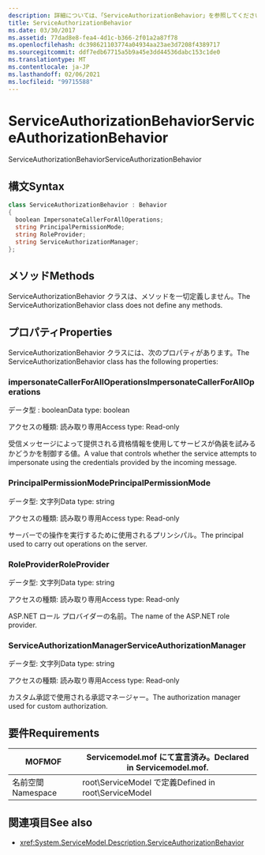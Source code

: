 ```yaml
---
description: 詳細については、「ServiceAuthorizationBehavior」を参照してください。
title: ServiceAuthorizationBehavior
ms.date: 03/30/2017
ms.assetid: 77dad8e8-fea4-4d1c-b366-2f01a2a87f78
ms.openlocfilehash: dc398621103774a04934aa23ae3d7208f4389717
ms.sourcegitcommit: ddf7edb67715a5b9a45e3dd44536dabc153c1de0
ms.translationtype: MT
ms.contentlocale: ja-JP
ms.lasthandoff: 02/06/2021
ms.locfileid: "99715588"
---
```

# <a name="serviceauthorizationbehavior"></a><span data-ttu-id="3b2e0-103">ServiceAuthorizationBehavior</span><span class="sxs-lookup"><span data-stu-id="3b2e0-103">ServiceAuthorizationBehavior</span></span>

<span data-ttu-id="3b2e0-104">ServiceAuthorizationBehavior</span><span class="sxs-lookup"><span data-stu-id="3b2e0-104">ServiceAuthorizationBehavior</span></span>  
  
## <a name="syntax"></a><span data-ttu-id="3b2e0-105">構文</span><span class="sxs-lookup"><span data-stu-id="3b2e0-105">Syntax</span></span>  
  
```csharp
class ServiceAuthorizationBehavior : Behavior  
{  
  boolean ImpersonateCallerForAllOperations;  
  string PrincipalPermissionMode;  
  string RoleProvider;  
  string ServiceAuthorizationManager;  
};  
```  
  
## <a name="methods"></a><span data-ttu-id="3b2e0-106">メソッド</span><span class="sxs-lookup"><span data-stu-id="3b2e0-106">Methods</span></span>  

 <span data-ttu-id="3b2e0-107">ServiceAuthorizationBehavior クラスは、メソッドを一切定義しません。</span><span class="sxs-lookup"><span data-stu-id="3b2e0-107">The ServiceAuthorizationBehavior class does not define any methods.</span></span>  
  
## <a name="properties"></a><span data-ttu-id="3b2e0-108">プロパティ</span><span class="sxs-lookup"><span data-stu-id="3b2e0-108">Properties</span></span>  

 <span data-ttu-id="3b2e0-109">ServiceAuthorizationBehavior クラスには、次のプロパティがあります。</span><span class="sxs-lookup"><span data-stu-id="3b2e0-109">The ServiceAuthorizationBehavior class has the following properties:</span></span>  
  
### <a name="impersonatecallerforalloperations"></a><span data-ttu-id="3b2e0-110">impersonateCallerForAllOperations</span><span class="sxs-lookup"><span data-stu-id="3b2e0-110">ImpersonateCallerForAllOperations</span></span>  

 <span data-ttu-id="3b2e0-111">データ型 : boolean</span><span class="sxs-lookup"><span data-stu-id="3b2e0-111">Data type: boolean</span></span>  
  
 <span data-ttu-id="3b2e0-112">アクセスの種類: 読み取り専用</span><span class="sxs-lookup"><span data-stu-id="3b2e0-112">Access type: Read-only</span></span>  
  
 <span data-ttu-id="3b2e0-113">受信メッセージによって提供される資格情報を使用してサービスが偽装を試みるかどうかを制御する値。</span><span class="sxs-lookup"><span data-stu-id="3b2e0-113">A value that controls whether the service attempts to impersonate using the credentials provided by the incoming message.</span></span>  
  
### <a name="principalpermissionmode"></a><span data-ttu-id="3b2e0-114">PrincipalPermissionMode</span><span class="sxs-lookup"><span data-stu-id="3b2e0-114">PrincipalPermissionMode</span></span>  

 <span data-ttu-id="3b2e0-115">データ型: 文字列</span><span class="sxs-lookup"><span data-stu-id="3b2e0-115">Data type: string</span></span>  
  
 <span data-ttu-id="3b2e0-116">アクセスの種類: 読み取り専用</span><span class="sxs-lookup"><span data-stu-id="3b2e0-116">Access type: Read-only</span></span>  
  
 <span data-ttu-id="3b2e0-117">サーバーでの操作を実行するために使用されるプリンシパル。</span><span class="sxs-lookup"><span data-stu-id="3b2e0-117">The principal used to carry out operations on the server.</span></span>  
  
### <a name="roleprovider"></a><span data-ttu-id="3b2e0-118">RoleProvider</span><span class="sxs-lookup"><span data-stu-id="3b2e0-118">RoleProvider</span></span>  

 <span data-ttu-id="3b2e0-119">データ型: 文字列</span><span class="sxs-lookup"><span data-stu-id="3b2e0-119">Data type: string</span></span>  
  
 <span data-ttu-id="3b2e0-120">アクセスの種類: 読み取り専用</span><span class="sxs-lookup"><span data-stu-id="3b2e0-120">Access type: Read-only</span></span>  
  
 <span data-ttu-id="3b2e0-121">ASP.NET ロール プロバイダーの名前。</span><span class="sxs-lookup"><span data-stu-id="3b2e0-121">The name of the ASP.NET role provider.</span></span>  
  
### <a name="serviceauthorizationmanager"></a><span data-ttu-id="3b2e0-122">ServiceAuthorizationManager</span><span class="sxs-lookup"><span data-stu-id="3b2e0-122">ServiceAuthorizationManager</span></span>  

 <span data-ttu-id="3b2e0-123">データ型: 文字列</span><span class="sxs-lookup"><span data-stu-id="3b2e0-123">Data type: string</span></span>  
  
 <span data-ttu-id="3b2e0-124">アクセスの種類: 読み取り専用</span><span class="sxs-lookup"><span data-stu-id="3b2e0-124">Access type: Read-only</span></span>  
  
 <span data-ttu-id="3b2e0-125">カスタム承認で使用される承認マネージャー。</span><span class="sxs-lookup"><span data-stu-id="3b2e0-125">The authorization manager used for custom authorization.</span></span>  
  
## <a name="requirements"></a><span data-ttu-id="3b2e0-126">要件</span><span class="sxs-lookup"><span data-stu-id="3b2e0-126">Requirements</span></span>  
  
|<span data-ttu-id="3b2e0-127">MOF</span><span class="sxs-lookup"><span data-stu-id="3b2e0-127">MOF</span></span>|<span data-ttu-id="3b2e0-128">Servicemodel.mof にて宣言済み。</span><span class="sxs-lookup"><span data-stu-id="3b2e0-128">Declared in Servicemodel.mof.</span></span>|  
|---------|-----------------------------------|  
|<span data-ttu-id="3b2e0-129">名前空間</span><span class="sxs-lookup"><span data-stu-id="3b2e0-129">Namespace</span></span>|<span data-ttu-id="3b2e0-130">root\ServiceModel で定義</span><span class="sxs-lookup"><span data-stu-id="3b2e0-130">Defined in root\ServiceModel</span></span>|  
  
## <a name="see-also"></a><span data-ttu-id="3b2e0-131">関連項目</span><span class="sxs-lookup"><span data-stu-id="3b2e0-131">See also</span></span>

- <xref:System.ServiceModel.Description.ServiceAuthorizationBehavior>
